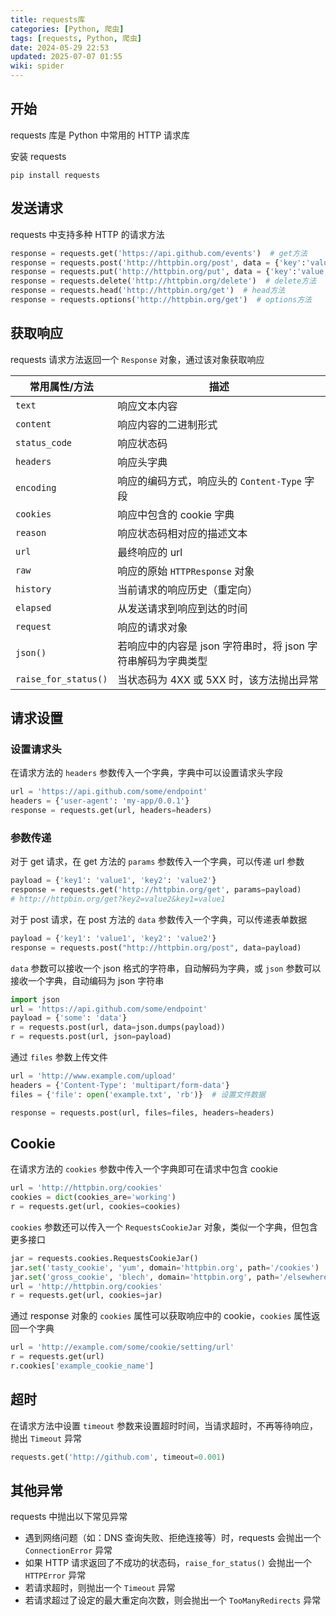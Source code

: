 ```yaml
---
title: requests库
categories: [Python, 爬虫]
tags: [requests, Python, 爬虫]
date: 2024-05-29 22:53
updated: 2025-07-07 01:55
wiki: spider
---
```

## 开始

requests 库是 Python 中常用的 HTTP 请求库

安装 requests

```shell
pip install requests
```

## 发送请求

requests 中支持多种 HTTP 的请求方法

```python
response = requests.get('https://api.github.com/events')  # get方法
response = requests.post('http://httpbin.org/post', data = {'key':'value'})  # post方法
response = requests.put('http://httpbin.org/put', data = {'key':'value'})  # put方法
response = requests.delete('http://httpbin.org/delete')  # delete方法
response = requests.head('http://httpbin.org/get')  # head方法
response = requests.options('http://httpbin.org/get')  # options方法
```

## 获取响应

requests 请求方法返回一个 `Response` 对象，通过该对象获取响应

| 常用属性/方法        | 描述                                                     |
| -------------------- | -------------------------------------------------------- |
| `text` | 响应文本内容 |
| `content` | 响应内容的二进制形式 |
| `status_code` | 响应状态码 |
| `headers` | 响应头字典 |
| `encoding` | 响应的编码方式，响应头的 `Content-Type` 字段 |
| `cookies` | 响应中包含的 cookie 字典 |
| `reason` | 响应状态码相对应的描述文本 |
| `url` | 最终响应的 url |
| `raw` | 响应的原始 `HTTPResponse` 对象 |
| `history` | 当前请求的响应历史（重定向） |
| `elapsed` | 从发送请求到响应到达的时间 |
| `request` | 响应的请求对象 |
| `json()` | 若响应中的内容是 json 字符串时，将 json 字符串解码为字典类型 |
| `raise_for_status()` | 当状态码为 4XX 或 5XX 时，该方法抛出异常 |

## 请求设置

### 设置请求头

在请求方法的 `headers` 参数传入一个字典，字典中可以设置请求头字段

```python
url = 'https://api.github.com/some/endpoint'
headers = {'user-agent': 'my-app/0.0.1'}
response = requests.get(url, headers=headers)
```

### 参数传递

对于 get 请求，在 get 方法的 `params` 参数传入一个字典，可以传递 url 参数

```python
payload = {'key1': 'value1', 'key2': 'value2'}
response = requests.get('http://httpbin.org/get', params=payload)
# http://httpbin.org/get?key2=value2&key1=value1
```

对于 post 请求，在 post 方法的 `data` 参数传入一个字典，可以传递表单数据

```python
payload = {'key1': 'value1', 'key2': 'value2'}
response = requests.post("http://httpbin.org/post", data=payload)
```

`data` 参数可以接收一个 json 格式的字符串，自动解码为字典，或 `json` 参数可以接收一个字典，自动编码为 json 字符串

```python
import json
url = 'https://api.github.com/some/endpoint'
payload = {'some': 'data'}
r = requests.post(url, data=json.dumps(payload))
r = requests.post(url, json=payload)
```

通过 `files` 参数上传文件

```python
url = 'http://www.example.com/upload'
headers = {'Content-Type': 'multipart/form-data'}
files = {'file': open('example.txt', 'rb')}  # 设置文件数据

response = requests.post(url, files=files, headers=headers)
```

## Cookie

在请求方法的 `cookies` 参数中传入一个字典即可在请求中包含 cookie

```python
url = 'http://httpbin.org/cookies'
cookies = dict(cookies_are='working')
r = requests.get(url, cookies=cookies)
```

`cookies` 参数还可以传入一个 `RequestsCookieJar` 对象，类似一个字典，但包含更多接口

```python
jar = requests.cookies.RequestsCookieJar()
jar.set('tasty_cookie', 'yum', domain='httpbin.org', path='/cookies')
jar.set('gross_cookie', 'blech', domain='httpbin.org', path='/elsewhere')
url = 'http://httpbin.org/cookies'
r = requests.get(url, cookies=jar)
```

通过 response 对象的 `cookies` 属性可以获取响应中的 cookie，`cookies` 属性返回一个字典

```python
url = 'http://example.com/some/cookie/setting/url'
r = requests.get(url)
r.cookies['example_cookie_name']
```

## 超时

在请求方法中设置 `timeout` 参数来设置超时时间，当请求超时，不再等待响应，抛出 `Timeout` 异常

```python
requests.get('http://github.com', timeout=0.001)
```

## 其他异常

requests 中抛出以下常见异常

- 遇到网络问题（如：DNS 查询失败、拒绝连接等）时，requests 会抛出一个 `ConnectionError` 异常
- 如果 HTTP 请求返回了不成功的状态码，`raise_for_status()` 会抛出一个 `HTTPError` 异常
- 若请求超时，则抛出一个 `Timeout` 异常
- 若请求超过了设定的最大重定向次数，则会抛出一个 `TooManyRedirects` 异常
